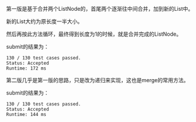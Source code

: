 第一版是基于合并两个ListNode的，首尾两个逐渐往中间合并，加到新的List中。

新的List大约为原长度一半大小。

然后再按此方法循环，最终得到长度为1的时候，就是合并完成的ListNode。

submit的结果为：
```
130 / 130 test cases passed.
Status: Accepted
Runtime: 172 ms
```

第二版几乎是第一版的思路，只是改为递归来实现，这也是merge的常用方法。

submit的结果为：
```
130 / 130 test cases passed.
Status: Accepted
Runtime: 144 ms
```

